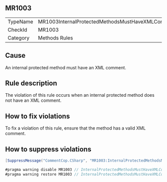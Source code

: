 ## MR1003

<table>
<tr>
  <td>TypeName</td>
  <td>MR1003InternalProtectedMethodsMustHaveXMLComment</td>
</tr>
<tr>
  <td>CheckId</td>
  <td>MR1003</td>
</tr>
<tr>
  <td>Category</td>
  <td>Methods Rules</td>
</tr>
</table>

## Cause

An internal protected method must have an XML comment.

## Rule description

The violation of this rule occurs when an internal protected method does not have an XML comment.

## How to fix violations

To fix a violation of this rule, ensure that the method has a valid XML comment.

## How to suppress violations

```csharp
[SuppressMessage("CommentCop.CSharp", "MR1003:InternalProtectedMethodsMustHaveXMLComment", Justification = "Reviewed.")]
```

```csharp
#pragma warning disable MR1003 // InternalProtectedMethodsMustHaveXMLComment
#pragma warning restore MR1003 // InternalProtectedMethodsMustHaveXMLComment
```